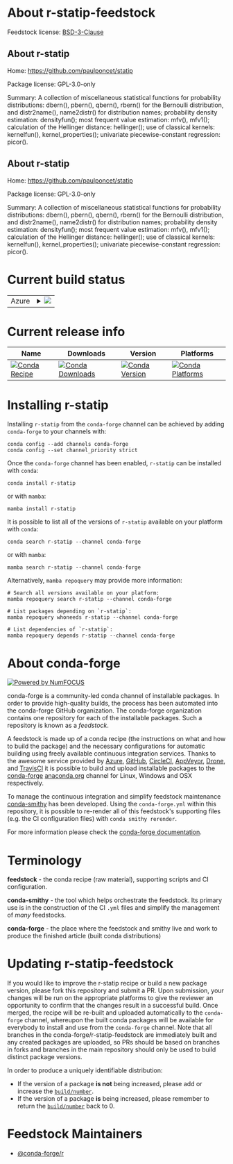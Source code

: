 About r-statip-feedstock
========================

Feedstock license: [BSD-3-Clause](https://github.com/conda-forge/r-statip-feedstock/blob/main/LICENSE.txt)


About r-statip
--------------

Home: https://github.com/paulponcet/statip

Package license: GPL-3.0-only

Summary: A collection of miscellaneous statistical functions for  probability distributions: dbern(), pbern(), qbern(), rbern() for  the Bernoulli distribution, and distr2name(), name2distr() for  distribution names;  probability density estimation: densityfun();  most frequent value estimation: mfv(), mfv1();  calculation of the Hellinger distance: hellinger();  use of classical kernels: kernelfun(), kernel_properties();  univariate piecewise-constant regression: picor(). 

About r-statip
--------------

Home: https://github.com/paulponcet/statip

Package license: GPL-3.0-only

Summary: A collection of miscellaneous statistical functions for  probability distributions: dbern(), pbern(), qbern(), rbern() for  the Bernoulli distribution, and distr2name(), name2distr() for  distribution names;  probability density estimation: densityfun();  most frequent value estimation: mfv(), mfv1();  calculation of the Hellinger distance: hellinger();  use of classical kernels: kernelfun(), kernel_properties();  univariate piecewise-constant regression: picor(). 

Current build status
====================


<table>
    
  <tr>
    <td>Azure</td>
    <td>
      <details>
        <summary>
          <a href="https://dev.azure.com/conda-forge/feedstock-builds/_build/latest?definitionId=7920&branchName=main">
            <img src="https://dev.azure.com/conda-forge/feedstock-builds/_apis/build/status/r-statip-feedstock?branchName=main">
          </a>
        </summary>
        <table>
          <thead><tr><th>Variant</th><th>Status</th></tr></thead>
          <tbody><tr>
              <td>linux_64_r_base4.3</td>
              <td>
                <a href="https://dev.azure.com/conda-forge/feedstock-builds/_build/latest?definitionId=7920&branchName=main">
                  <img src="https://dev.azure.com/conda-forge/feedstock-builds/_apis/build/status/r-statip-feedstock?branchName=main&jobName=linux&configuration=linux%20linux_64_r_base4.3" alt="variant">
                </a>
              </td>
            </tr><tr>
              <td>linux_64_r_base4.4</td>
              <td>
                <a href="https://dev.azure.com/conda-forge/feedstock-builds/_build/latest?definitionId=7920&branchName=main">
                  <img src="https://dev.azure.com/conda-forge/feedstock-builds/_apis/build/status/r-statip-feedstock?branchName=main&jobName=linux&configuration=linux%20linux_64_r_base4.4" alt="variant">
                </a>
              </td>
            </tr><tr>
              <td>osx_64_r_base4.3</td>
              <td>
                <a href="https://dev.azure.com/conda-forge/feedstock-builds/_build/latest?definitionId=7920&branchName=main">
                  <img src="https://dev.azure.com/conda-forge/feedstock-builds/_apis/build/status/r-statip-feedstock?branchName=main&jobName=osx&configuration=osx%20osx_64_r_base4.3" alt="variant">
                </a>
              </td>
            </tr><tr>
              <td>osx_64_r_base4.4</td>
              <td>
                <a href="https://dev.azure.com/conda-forge/feedstock-builds/_build/latest?definitionId=7920&branchName=main">
                  <img src="https://dev.azure.com/conda-forge/feedstock-builds/_apis/build/status/r-statip-feedstock?branchName=main&jobName=osx&configuration=osx%20osx_64_r_base4.4" alt="variant">
                </a>
              </td>
            </tr><tr>
              <td>osx_arm64_r_base4.3</td>
              <td>
                <a href="https://dev.azure.com/conda-forge/feedstock-builds/_build/latest?definitionId=7920&branchName=main">
                  <img src="https://dev.azure.com/conda-forge/feedstock-builds/_apis/build/status/r-statip-feedstock?branchName=main&jobName=osx&configuration=osx%20osx_arm64_r_base4.3" alt="variant">
                </a>
              </td>
            </tr><tr>
              <td>osx_arm64_r_base4.4</td>
              <td>
                <a href="https://dev.azure.com/conda-forge/feedstock-builds/_build/latest?definitionId=7920&branchName=main">
                  <img src="https://dev.azure.com/conda-forge/feedstock-builds/_apis/build/status/r-statip-feedstock?branchName=main&jobName=osx&configuration=osx%20osx_arm64_r_base4.4" alt="variant">
                </a>
              </td>
            </tr><tr>
              <td>win_64_r_base4.3</td>
              <td>
                <a href="https://dev.azure.com/conda-forge/feedstock-builds/_build/latest?definitionId=7920&branchName=main">
                  <img src="https://dev.azure.com/conda-forge/feedstock-builds/_apis/build/status/r-statip-feedstock?branchName=main&jobName=win&configuration=win%20win_64_r_base4.3" alt="variant">
                </a>
              </td>
            </tr><tr>
              <td>win_64_r_base4.4</td>
              <td>
                <a href="https://dev.azure.com/conda-forge/feedstock-builds/_build/latest?definitionId=7920&branchName=main">
                  <img src="https://dev.azure.com/conda-forge/feedstock-builds/_apis/build/status/r-statip-feedstock?branchName=main&jobName=win&configuration=win%20win_64_r_base4.4" alt="variant">
                </a>
              </td>
            </tr>
          </tbody>
        </table>
      </details>
    </td>
  </tr>
</table>

Current release info
====================

| Name | Downloads | Version | Platforms |
| --- | --- | --- | --- |
| [![Conda Recipe](https://img.shields.io/badge/recipe-r--statip-green.svg)](https://anaconda.org/conda-forge/r-statip) | [![Conda Downloads](https://img.shields.io/conda/dn/conda-forge/r-statip.svg)](https://anaconda.org/conda-forge/r-statip) | [![Conda Version](https://img.shields.io/conda/vn/conda-forge/r-statip.svg)](https://anaconda.org/conda-forge/r-statip) | [![Conda Platforms](https://img.shields.io/conda/pn/conda-forge/r-statip.svg)](https://anaconda.org/conda-forge/r-statip) |

Installing r-statip
===================

Installing `r-statip` from the `conda-forge` channel can be achieved by adding `conda-forge` to your channels with:

```
conda config --add channels conda-forge
conda config --set channel_priority strict
```

Once the `conda-forge` channel has been enabled, `r-statip` can be installed with `conda`:

```
conda install r-statip
```

or with `mamba`:

```
mamba install r-statip
```

It is possible to list all of the versions of `r-statip` available on your platform with `conda`:

```
conda search r-statip --channel conda-forge
```

or with `mamba`:

```
mamba search r-statip --channel conda-forge
```

Alternatively, `mamba repoquery` may provide more information:

```
# Search all versions available on your platform:
mamba repoquery search r-statip --channel conda-forge

# List packages depending on `r-statip`:
mamba repoquery whoneeds r-statip --channel conda-forge

# List dependencies of `r-statip`:
mamba repoquery depends r-statip --channel conda-forge
```


About conda-forge
=================

[![Powered by
NumFOCUS](https://img.shields.io/badge/powered%20by-NumFOCUS-orange.svg?style=flat&colorA=E1523D&colorB=007D8A)](https://numfocus.org)

conda-forge is a community-led conda channel of installable packages.
In order to provide high-quality builds, the process has been automated into the
conda-forge GitHub organization. The conda-forge organization contains one repository
for each of the installable packages. Such a repository is known as a *feedstock*.

A feedstock is made up of a conda recipe (the instructions on what and how to build
the package) and the necessary configurations for automatic building using freely
available continuous integration services. Thanks to the awesome service provided by
[Azure](https://azure.microsoft.com/en-us/services/devops/), [GitHub](https://github.com/),
[CircleCI](https://circleci.com/), [AppVeyor](https://www.appveyor.com/),
[Drone](https://cloud.drone.io/welcome), and [TravisCI](https://travis-ci.com/)
it is possible to build and upload installable packages to the
[conda-forge](https://anaconda.org/conda-forge) [anaconda.org](https://anaconda.org/)
channel for Linux, Windows and OSX respectively.

To manage the continuous integration and simplify feedstock maintenance
[conda-smithy](https://github.com/conda-forge/conda-smithy) has been developed.
Using the ``conda-forge.yml`` within this repository, it is possible to re-render all of
this feedstock's supporting files (e.g. the CI configuration files) with ``conda smithy rerender``.

For more information please check the [conda-forge documentation](https://conda-forge.org/docs/).

Terminology
===========

**feedstock** - the conda recipe (raw material), supporting scripts and CI configuration.

**conda-smithy** - the tool which helps orchestrate the feedstock.
                   Its primary use is in the construction of the CI ``.yml`` files
                   and simplify the management of *many* feedstocks.

**conda-forge** - the place where the feedstock and smithy live and work to
                  produce the finished article (built conda distributions)


Updating r-statip-feedstock
===========================

If you would like to improve the r-statip recipe or build a new
package version, please fork this repository and submit a PR. Upon submission,
your changes will be run on the appropriate platforms to give the reviewer an
opportunity to confirm that the changes result in a successful build. Once
merged, the recipe will be re-built and uploaded automatically to the
`conda-forge` channel, whereupon the built conda packages will be available for
everybody to install and use from the `conda-forge` channel.
Note that all branches in the conda-forge/r-statip-feedstock are
immediately built and any created packages are uploaded, so PRs should be based
on branches in forks and branches in the main repository should only be used to
build distinct package versions.

In order to produce a uniquely identifiable distribution:
 * If the version of a package **is not** being increased, please add or increase
   the [``build/number``](https://docs.conda.io/projects/conda-build/en/latest/resources/define-metadata.html#build-number-and-string).
 * If the version of a package **is** being increased, please remember to return
   the [``build/number``](https://docs.conda.io/projects/conda-build/en/latest/resources/define-metadata.html#build-number-and-string)
   back to 0.

Feedstock Maintainers
=====================

* [@conda-forge/r](https://github.com/conda-forge/r/)

